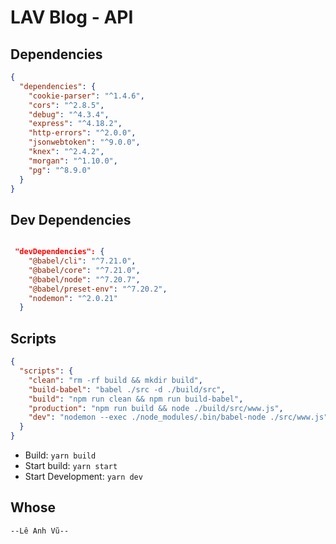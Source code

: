 # LAV Blog - API

## Dependencies

```json
{
  "dependencies": {
    "cookie-parser": "^1.4.6",
    "cors": "^2.8.5",
    "debug": "^4.3.4",
    "express": "^4.18.2",
    "http-errors": "^2.0.0",
    "jsonwebtoken": "^9.0.0",
    "knex": "^2.4.2",
    "morgan": "^1.10.0",
    "pg": "^8.9.0"
  }
}
```

## Dev Dependencies

```json

 "devDependencies": {
    "@babel/cli": "^7.21.0",
    "@babel/core": "^7.21.0",
    "@babel/node": "^7.20.7",
    "@babel/preset-env": "^7.20.2",
    "nodemon": "^2.0.21"
  }

```

## Scripts

```json
{
  "scripts": {
    "clean": "rm -rf build && mkdir build",
    "build-babel": "babel ./src -d ./build/src",
    "build": "npm run clean && npm run build-babel",
    "production": "npm run build && node ./build/src/www.js",
    "dev": "nodemon --exec ./node_modules/.bin/babel-node ./src/www.js"
  }
}
```

- Build: `yarn build`
- Start build: `yarn start`
- Start Development: `yarn dev`

## Whose

```
--Lê Anh Vũ--
```
